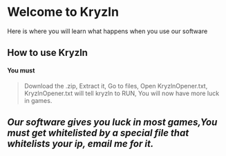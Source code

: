 # Welcome to Kryzln
Here is where you will learn what happens when you use our software

## How to use Kryzln
#### You must
> Download the .zip,
> Extract it,
> Go to files,
> Open KryzlnOpener.txt,
> KryzlnOpener.txt will tell kryzln to RUN,
> You will now have more luck in games.

## ***Our software gives you luck in most games,You must get whitelisted by a special file that whitelists your ip, email me for it.***
